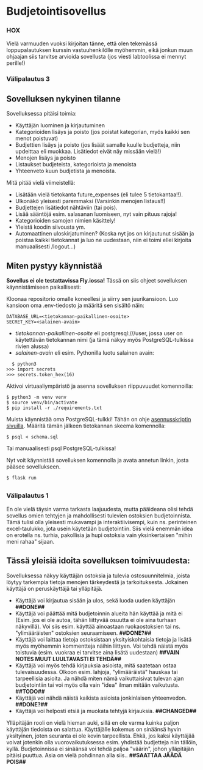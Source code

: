 # Budjetointisovellus

### HOX

Vielä varmuuden vuoksi kirjoitan tänne, että olen tekemässä loppupalautuksen kurssin vastuuhenkilölle myöhemmin, eikä jonkun muun ohjaajan siis tarvitse arvioida sovellusta (jos viesti labtoolissa ei mennyt perille!)



### Välipalautus 3

## Sovelluksen nykyinen tilanne
Sovelluksessa pitäisi toimia:
- Käyttäjän luominen ja kirjautuminen
- Kategorioiden lisäys ja poisto (jos poistat kategorian, myös kaikki sen menot poistuvat)
- Budjettien lisäys ja poisto (jos lisäät samalle kuulle budjetteja, niin updeittaa eli muokkaa. Lisätiedot eivät näy missään vielä!)
- Menojen lisäys ja poisto
- Listaukset budjeteista, kategorioista ja menoista
- Yhteenveto kuun budjetista ja menoista.
 
 Mitä pitää vielä viimeistellä:
 - Lisätään vielä tietokanta future_expenses (eli tulee 5 tietokantaa!!).
 - Ulkonäkö yleisesti paremmaksi (Varsinkin menojen listaus!!)
 - Budjettejen lisätiedot nähtäviin (tai pois).
 - Lisää sääntöjä esim. salasanan luomiseen, nyt vain pituus rajoja!
 - Kategorioiden samojen nimien käsittely!
 - Yleistä koodin siivousta ym.
 - Automaattinen uloskirjatuminen? (Koska nyt jos on kirjautunut sisään ja poistaa kaikki tietokannat ja luo ne uudestaan, niin ei toimi ellei kirjoita manuaalisesti /logout...)

## Miten pystyy käynnistää
**Sovellus ei ole testattavissa Fly.iossa!**
Tässä on siis ohjeet sovelluksen käynnistämiseen paikallisesti:

Kloonaa repositorio omalle koneellesi ja siirry sen juurikansioon. Luo kansioon oma .env-tiedosto ja määritä sen sisältö näin:
 
```
DATABASE_URL=<tietokannan-paikallinen-osoite>
SECRET_KEY=<salainen-avain>
```
 
- *tietokannan-paikallinen-osoite* eli postgresql:///user, jossa user on käytettävän tietokannan nimi (ja tämä näkyy myös PostgreSQL-tulkissa rivien alussa)
- *salainen-avain* eli esim. Pythonilla luotu salainen avain:
 
```
  $ python3
>>> import secrets
>>> secrets.token_hex(16)
```
 
Aktivoi virtuaaliympäristö ja asenna sovelluksen riippuvuudet komennoilla:
 
```
$ python3 -m venv venv
$ source venv/bin/activate
$ pip install -r ./requirements.txt
```
 
Muista käynnistää oma PostgreSQL-tulkki! Tähän on ohje [asennusskriptin sivuilla](https://github.com/hy-tsoha/local-pg). Määritä tämän jälkeen tietokannan skeema komennolla:
 
```
$ psql < schema.sql
```
 
Tai manuaalisesti psql PostgreSQL-tulkissa!
 
Nyt voit käynnistää sovelluksen komennolla ja avata annetun linkin, josta pääsee sovellukseen.
 
```
$ flask run
```
##
### Välipalautus 1

En ole vielä täysin varma tarkasta laajuudesta, mutta pääideana olisi tehdä sovellus omien tehtyjen ja mahdollisesti tulevien ostoksien budjetoinnista. Tämä tulisi olla yleisesti mukavampi ja interaktiivisempi, kuin ns. perinteinen excel-taulukko, jota usein käytetään budjetointiin. Siis vielä enemmän idea on erotella ns. turhia, pakollisia ja hupi ostoksia vain yksinkertaisen "mihin meni rahaa" sijaan.

## Tässä yleisiä idoita sovelluksen toimivuudesta:

Sovelluksessa näkyy käyttäjän ostoksia ja tulevia ostosuunnitelmia, joista löytyy tarkempia tietoja menojen tärkeydestä ja tarkoituksesta. Jokainen käyttäjä on peruskäyttäjä tai ylläpitäjä.
- Käyttäjä voi kirjautua sisään ja ulos, sekä luoda uuden käyttäjän **##DONE##**
- Käyttäjä voi päättää mitä budjetoinnin alueita hän käyttää ja mitä ei (Esim. jos ei ole autoa, tähän liittyvää osuutta ei ole aina turhaan näkyvillä). Voi siis esim. käyttää ainoastaan ruokaostoksien tai ns. "ylimääräisten" ostoksien seuraamiseen.  **##DONE?##**
- Käyttäjä voi laittaa tietoja ostoksistaan yksityiskohtaisia tietoja ja lisätä myös myöhemmin kommentteja näihin liittyen. Voi tehdä näistä myös toistuvia (esim. vuokraa ei tarvitse aina lisätä uudestaan) **##VAIN NOTES MUUT LUULTAVASTI EI TEHDÄ##**
- Käyttäjä voi myös tehdä kirjauksia asioista, mitä saatetaan ostaa tulevaisuudessa. Olkoon esim. lahjoja, "ylimääräistä" hauskaa tai tarpeellisia asioita. Ja nähdä miten nämä vaikuttaisivat tulevan ajan budjetointiin tai voi myös olla vain "idea" ilman mitään vaikutusta. **##TODO##**
- Käyttäjä voi nähdä näistä kaikista asioista jonkinlaisen yhteenvedon.  **##DONE?##**
- Käyttäjä voi helposti etsiä ja muokata tehtyjä kirjauksia.  **##CHANGED##**

Ylläpitäjän rooli on vielä hieman auki, sillä en ole varma kuinka paljon käyttäjän tiedoista on salattua. Käyttäjälle kokemus on sinäänsä hyvin yksityinen, joten seuranta ei ole kovin tarpeellista. Ehkä, jos kaksi käyttäjää voivat jotenkin olla vuorovaikutuksessa esim. yhdistää budjetteja niin tällöin, kyllä. Budjetoinnissa ei sinäänsä voi tehdä paljoa "väärin", johon ylläpitäjän pitäisi puuttua. Asia on vielä pohdinnan alla siis.. **##SAATTAA JÄÄDÄ POIS##**
